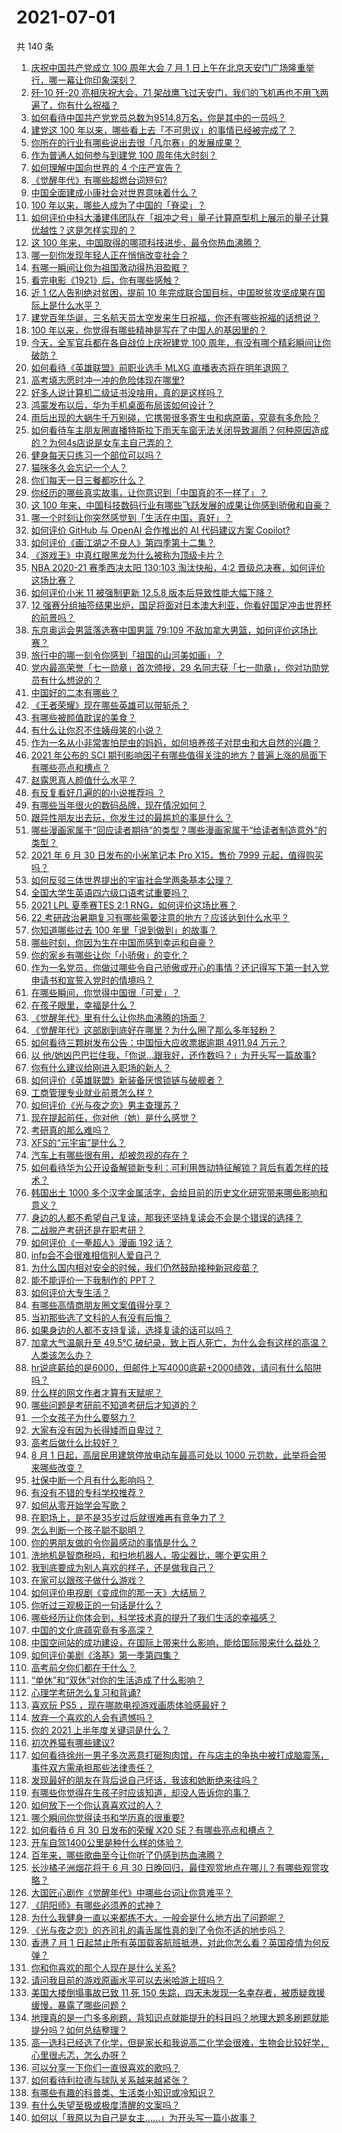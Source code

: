 # 2021-07-01

共 140 条

<!-- BEGIN -->
<!-- 最后更新时间 Thu Jul 01 2021 16:01:50 GMT+0800 (China Standard Time) -->

1. [庆祝中国共产党成立 100 周年大会 7 月 1
   日上午在北京天安门广场隆重举行，哪一幕让你印象深刻？](https://www.zhihu.com/question/469219832)
2. [歼-10 歼-20 亮相庆祝大会，71
   架战鹰飞过天安门，我们的飞机再也不用飞两遍了，你有什么祝福？](https://www.zhihu.com/question/469230952)
3. [如何看待中国共产党党员总数为9514.8万名，你是其中的一员吗？](https://www.zhihu.com/question/469009557)
4. [建党这 100 年以来，哪些看上去「不可思议」的事情已经被完成了？](https://www.zhihu.com/question/468798487)
5. [你所在的行业有哪些说出去很「凡尔赛」的发展成果？](https://www.zhihu.com/question/447184680)
6. [作为普通人如何参与到建党 100 周年伟大时刻？](https://www.zhihu.com/question/468953292)
7. [如何理解中国向世界的 4 个庄严宣告？](https://www.zhihu.com/question/469269512)
8. [《觉醒年代》有哪些超燃台词短句?](https://www.zhihu.com/question/463340352)
9. [中国全面建成小康社会对世界意味着什么？](https://www.zhihu.com/question/469243529)
10. [100 年以来，哪些人成为了中国的「脊梁」？](https://www.zhihu.com/question/469067940)
11. [如何评价中科大潘建伟团队在「祖冲之号」量子计算原型机上展示的量子计算优越性？这是怎样实现的？](https://www.zhihu.com/question/468741820)
12. [这 100 年来，中国取得的哪项科技进步，最令你热血沸腾？](https://www.zhihu.com/question/469247582)
13. [哪一刻你发现年轻人正在悄悄改变社会？](https://www.zhihu.com/question/447184915)
14. [有哪一瞬间让你为祖国激动得热泪盈眶？](https://www.zhihu.com/question/276636947)
15. [看完电影《1921》后，你有哪些感触？](https://www.zhihu.com/question/468567972)
16. [近 1 亿人告别绝对贫困，提前 10
    年完成联合国目标，中国脱贫攻坚成果在国际上是什么水平？](https://www.zhihu.com/question/446264543)
17. [建党百年华诞，三名航天员太空发来生日祝福，你还有哪些祝福的话想说？](https://www.zhihu.com/question/469119958)
18. [100 年以来，你觉得有哪些精神是写在了中国人的基因里的？](https://www.zhihu.com/question/468804235)
19. [今天，全军官兵都在各自战位上庆祝建党 100
    周年，有没有哪个精彩瞬间让你破防？](https://www.zhihu.com/question/469245739)
20. [如何看待《英雄联盟》前职业选手 MLXG 直播表态将在明年退网？](https://www.zhihu.com/question/466700437)
21. [高考填志愿时冲一冲的危险体现在哪里?](https://www.zhihu.com/question/463379231)
22. [好多人说计算机二级证书没啥用，真的是这样吗？](https://www.zhihu.com/question/432050455)
23. [鸿蒙发布以后，华为手机桌面布局该如何设计？](https://www.zhihu.com/question/462891140)
24. [雨后出现的大蜗牛千万别碰，它携带很多寄生虫和病原菌，究竟有多危险？](https://www.zhihu.com/question/468733508)
25. [如何看待车主朋友圈直播特斯拉下雨天车窗无法关闭导致漏雨？何种原因造成的？为何4s店说是女车主自己弄的？](https://www.zhihu.com/question/468832311)
26. [健身每天只练习一个部位可以吗？](https://www.zhihu.com/question/402800360)
27. [猫咪多久会忘记一个人？](https://www.zhihu.com/question/284146536)
28. [你们每天一日三餐都吃什么？](https://www.zhihu.com/question/307237785)
29. [你经历的哪些真实故事，让你意识到「中国真的不一样了」？](https://www.zhihu.com/question/429896850)
30. [这 100
    年来，中国科技数码行业有哪些飞跃发展的成果让你感到骄傲和自豪？](https://www.zhihu.com/question/468832684)
31. [哪一个时刻让你突然感觉到「生活在中国，真好」？](https://www.zhihu.com/question/446990478)
32. [如何评价 GitHub 与 OpenAI 合作推出的 AI 代码建议方案
    Copilot?](https://www.zhihu.com/question/468950598)
33. [如何评价《画江湖之不良人》第四季第十二集？](https://www.zhihu.com/question/467933480)
34. [《游戏王》中真红眼黑龙为什么被称为顶级卡片？](https://www.zhihu.com/question/24348322)
35. [NBA 2020-21 赛季西决太阳 130:103 淘汰快船，4:2
    晋级总决赛，如何评价这场比赛？](https://www.zhihu.com/question/469222349)
36. [如何评价小米 11 被强制更新 12.5.8
    版本后导致性能大幅下降？](https://www.zhihu.com/question/466557336)
37. [12
    强赛分组抽签结果出炉，国足将面对日本澳大利亚，你看好国足冲击世界杯的前景吗？](https://www.zhihu.com/question/469309297)
38. [东京奥运会男篮落选赛中国男篮 79:109
    不敌加拿大男篮，如何评价这场比赛？](https://www.zhihu.com/question/469226684)
39. [旅行中的哪一刻令你感到「祖国的山河美如画」？](https://www.zhihu.com/question/468764145)
40. [党内最高荣誉「七一勋章」首次颁授，29
    名同志获「七一勋章」，你对功勋党员有什么想说的？](https://www.zhihu.com/question/468683456)
41. [中国好的二本有哪些？](https://www.zhihu.com/question/282553012)
42. [《王者荣耀》现在哪些英雄可以带斩杀？](https://www.zhihu.com/question/466600116)
43. [有哪些被颜值耽误的美食？](https://www.zhihu.com/question/463302536)
44. [有什么让你忍不住姨母笑的小说？](https://www.zhihu.com/question/443447926)
45. [作为一名从小非常害怕昆虫的妈妈，如何培养孩子对昆虫和大自然的兴趣？](https://www.zhihu.com/question/468299114)
46. [2021 年公布的 SCI
    期刊影响因子有哪些值得关注的地方？普遍上涨的局面下有哪些亮点和槽点？](https://www.zhihu.com/question/469074125)
47. [赵露思真人颜值什么水平？](https://www.zhihu.com/question/463920907)
48. [有反复看好几遍的的小说推荐吗 ？](https://www.zhihu.com/question/440336071)
49. [有哪些当年很火的数码品牌，现在情况如何？](https://www.zhihu.com/question/468998828)
50. [跟异性朋友出去玩，你发生过的最尴尬的事是什么？](https://www.zhihu.com/question/281832872)
51. [哪些漫画家属于“回应读者期待”的类型？哪些漫画家属于“给读者制造意外”的类型？](https://www.zhihu.com/question/465732488)
52. [2021 年 6 月 30 日发布的小米笔记本 Pro X15，售价 7999
    元起，值得购买吗？](https://www.zhihu.com/question/469004337)
53. [如何反驳三体世界提出的宇宙社会学两条基本公理？](https://www.zhihu.com/question/468377300)
54. [全国大学生英语四六级口语考试重要吗？](https://www.zhihu.com/question/26065237)
55. [2021 LPL 夏季赛TES 2:1
    RNG，如何评价这场比赛？](https://www.zhihu.com/question/469157245)
56. [22 考研政治暑期复习有哪些需要注意的地方？应该达到什么水平？](https://www.zhihu.com/question/468444270)
57. [你知道哪些过去 100 年里「说到做到」的故事？](https://www.zhihu.com/question/464242642)
58. [哪些时刻，你因为生在中国而感到幸运和自豪？](https://www.zhihu.com/question/460117828)
59. [你的家乡有哪些让你「小骄傲」的变化？](https://www.zhihu.com/question/447184809)
60. [作为一名党员，你做过哪些令自己骄傲或开心的事情？还记得写下第一封入党申请书和宣誓入党时的情境吗？](https://www.zhihu.com/question/454178081)
61. [在哪些瞬间，你觉得中国很「可爱」？](https://www.zhihu.com/question/455857255)
62. [在孩子眼里，幸福是什么？](https://www.zhihu.com/question/461502258)
63. [《觉醒年代》里有什么让你热血沸腾的场面？](https://www.zhihu.com/question/463613258)
64. [《觉醒年代》这部剧到底好在哪里？为什么圈了那么多年轻粉？](https://www.zhihu.com/question/459410613)
65. [如何看待三颗树发布公告：中国恒大应收票据逾期 4911.94
    万元？](https://www.zhihu.com/question/468886248)
66. [以
    他/她凶巴巴拦住我，「你说…跟我好，还作数吗？」为开头写一篇故事?](https://www.zhihu.com/question/468253321)
67. [你有什么建议给刚进入职场的新人？](https://www.zhihu.com/question/286235997)
68. [如何评价《英雄联盟》新装备厌恨锁链与破舰者？](https://www.zhihu.com/question/467671343)
69. [工商管理专业就业前景怎么样？](https://www.zhihu.com/question/20294355)
70. [如何评价《光与夜之恋》男主查理苏？](https://www.zhihu.com/question/466812225)
71. [现在提起前任，你对他（她）是什么感觉？](https://www.zhihu.com/question/457793688)
72. [考研真的那么难吗？](https://www.zhihu.com/question/307289551)
73. [XFS的“元宇宙”是什么？](https://www.zhihu.com/question/468881865)
74. [汽车上有哪些很有用，却被忽视的存在？](https://www.zhihu.com/question/428421530)
75. [如何看待华为公开设备解锁新专利：可利用唇动特征解锁？背后有着怎样的技术？](https://www.zhihu.com/question/468759652)
76. [韩国出土 1000
    多个汉字金属活字，会给目前的历史文化研究带来哪些影响和意义？](https://www.zhihu.com/question/468965792)
77. [身边的人都不希望自己复读，那我还坚持复读会不会是个错误的选择？](https://www.zhihu.com/question/467184183)
78. [二战脱产考研还是在职考研？](https://www.zhihu.com/question/459314874)
79. [如何评价《一拳超人》漫画 192 话？](https://www.zhihu.com/question/468006367)
80. [infp会不会很难相信别人爱自己？](https://www.zhihu.com/question/468342285)
81. [为什么国内相对安全的时候，我们仍然鼓励接种新冠疫苗？](https://www.zhihu.com/question/460128927)
82. [能不能评价一下我制作的 PPT？](https://www.zhihu.com/question/460696678)
83. [如何评价大专生活？](https://www.zhihu.com/question/295193493)
84. [有哪些高情商朋友圈文案值得分享？](https://www.zhihu.com/question/464250111)
85. [当初那些选了文科的人有没有后悔？](https://www.zhihu.com/question/462661816)
86. [如果身边的人都不支持复读，选择复读的话可以吗？](https://www.zhihu.com/question/466272688)
87. [加拿大气温飙升至 49.5℃
    破纪录，致上百人死亡，为什么会有这样的高温？人类该怎么办？](https://www.zhihu.com/question/468776258)
88. [hr说底薪给的是6000，但邮件上写4000底薪+2000绩效，请问有什么陷阱吗？](https://www.zhihu.com/question/279752230)
89. [什么样的网文作者才算有天赋呢？](https://www.zhihu.com/question/469198619)
90. [哪些问题是考研前不知道考研后才知道的？](https://www.zhihu.com/question/269429538)
91. [一个女孩子为什么要努力？](https://www.zhihu.com/question/38936016)
92. [大家有没有因为长得矮而自卑过？](https://www.zhihu.com/question/404131523)
93. [高考后做什么比较好？](https://www.zhihu.com/question/461598440)
94. [8 月 1 日起，高层民用建筑停放电动车最高可处以 1000
    元罚款，此举将会带来哪些改变？](https://www.zhihu.com/question/469014496)
95. [社保中断一个月有什么影响吗？](https://www.zhihu.com/question/304891093)
96. [有没有不错的专科学校推荐？](https://www.zhihu.com/question/286133002)
97. [如何从零开始学会写歌？](https://www.zhihu.com/question/20437561)
98. [在职场上，是不是35岁过后就很难再有竞争力了？](https://www.zhihu.com/question/468346955)
99. [怎么判断一个孩子聪不聪明？](https://www.zhihu.com/question/460441961)
100. [你的男朋友做的令你最感动的事情是什么？](https://www.zhihu.com/question/22586649)
101. [洗地机是智商税吗，和扫地机器人，吸尘器比，哪个更实用？](https://www.zhihu.com/question/418512921)
102. [我到底要成为别人喜欢的样子，还是做我自己？](https://www.zhihu.com/question/460688669)
103. [在家可以跟孩子做什么游戏？](https://www.zhihu.com/question/391201046)
104. [如何评价电视剧《变成你的那一天》大结局？](https://www.zhihu.com/question/468042255)
105. [你听过三观极正的一句话是什么？](https://www.zhihu.com/question/316797926)
106. [哪些经历让你体会到，科学技术真的提升了我们生活的幸福感？](https://www.zhihu.com/question/459895565)
107. [中国的文化底蕴究竟有多高深？](https://www.zhihu.com/question/277040928)
108. [中国空间站的成功建设，在国际上带来什么影响，能给国际带来什么益处？](https://www.zhihu.com/question/465703732)
109. [如何评价美剧《洛基》第一季第四集？](https://www.zhihu.com/question/468004011)
110. [高考前夕你们都在干什么？](https://www.zhihu.com/question/463928370)
111. [“单休”和“双休”对你的生活造成了什么影响？](https://www.zhihu.com/question/464274735)
112. [心理学考研怎么复习和背诵?](https://www.zhihu.com/question/398130578)
113. [喜欢玩 PS5 ，现在哪款电视游戏画质体验感最好？](https://www.zhihu.com/question/468443671)
114. [放弃一个喜欢的人会有遗憾吗？](https://www.zhihu.com/question/467518860)
115. [你的 2021 上半年度关键词是什么？](https://www.zhihu.com/question/468483023)
116. [初次养猫有哪些建议?](https://www.zhihu.com/question/466558437)
117. [如何看待徐州一男子多次恶意打砸狗肉馆，在与店主的争执中被打成脑震荡，事件双方需承担那些法律责任？](https://www.zhihu.com/question/467649024)
118. [发现最好的朋友在背后说自己坏话，我该和她断绝来往吗？](https://www.zhihu.com/question/463316530)
119. [有哪些你觉得在生孩子时应该知道，却没人告诉你的事？](https://www.zhihu.com/question/296368004)
120. [如何放下一个你认真喜欢过的人？](https://www.zhihu.com/question/466673263)
121. [哪个瞬间你觉得读书和学历真的很重要?](https://www.zhihu.com/question/466797792)
122. [如何看待 6 月 30 日发布的荣耀 X20
     SE？有哪些亮点和槽点？](https://www.zhihu.com/question/468990859)
123. [开车自驾1400公里是种什么样的体验？](https://www.zhihu.com/question/465961379)
124. [百年来，哪些歌曲至今让你听了仍感到热血沸腾？](https://www.zhihu.com/question/455864364)
125. [长沙橘子洲烟花将于 6 月 30
     日晚回归，最佳观赏地点在哪儿？有哪些观赏攻略？](https://www.zhihu.com/question/468494209)
126. [大国匠心剧作《觉醒年代》中哪些台词让你意难平？](https://www.zhihu.com/question/461299889)
127. [《阴阳师》有哪些必须养的式神？](https://www.zhihu.com/question/311961456)
128. [为什么我健身一直以来都练不大，一般会是什么地方出了问题呢？](https://www.zhihu.com/question/461175616)
129. [《光与夜之恋》的齐司礼的毒舌属性真的到了令你不适的地步吗？](https://www.zhihu.com/question/468522825)
130. [香港 7 月 1
     日起禁止所有英国载客航班抵港，对此你怎么看？英国疫情为何反弹？](https://www.zhihu.com/question/468775842)
131. [你和你喜欢的那个人现在是什么关系?](https://www.zhihu.com/question/467896413)
132. [请问我目前的游戏原画水平可以去米哈游上班吗？](https://www.zhihu.com/question/441867303)
133. [美国大楼倒塌事故已致 11 死 150
     失踪，四天未发现一名幸存者，被质疑救援缓慢，暴露了哪些问题？](https://www.zhihu.com/question/468831412)
134. [地理真的是一门多多刷题，背知识点就能提升的科目吗？地理大题多刷题就能提分吗？如何总结整理？](https://www.zhihu.com/question/458351725)
135. [高一选科已经选了化学，但是家长和我说高二化学会很难，生物会比较好学，心里很忐忑，怎么办呀？](https://www.zhihu.com/question/416822698)
136. [可以分享一下你们一直很喜欢的歌吗？](https://www.zhihu.com/question/466865043)
137. [如何看待利拉德与球队关系越来越紧张？](https://www.zhihu.com/question/468425818)
138. [有哪些有趣的科普类、生活类小知识或冷知识？](https://www.zhihu.com/question/41128601)
139. [有什么失望至极或极度清醒的文案吗？](https://www.zhihu.com/question/465666518)
140. [如何以「我原以为自己是女主……」为开头写一篇小故事？](https://www.zhihu.com/question/465978427)

<!-- END -->
